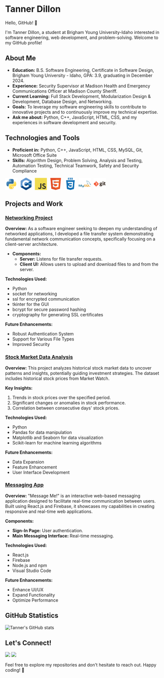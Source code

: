 # Tanner Dillon

Hello, GitHub! 👋

I'm Tanner Dillon, a student at Brigham Young University-Idaho interested in software engineering, web development, and problem-solving. Welcome to my GitHub profile!

## About Me

- **Education:** B.S. Software Engineering, Certificate in Software Design, Brigham Young University - Idaho, GPA: 3.9, graduating in December 2024.
- **Experience:** Security Supervisor at Madison Health and Emergency Communications Officer at Madison County Sheriff.
- **Current Learning:** Full Stack Development, Modularization Design & Development, Database Design, and Networking.
- **Goals:** To leverage my software engineering skills to contribute to innovative projects and to continuously improve my technical expertise.
- **Ask me about:** Python, C++, JavaScript, HTML, CSS, and my experiences in software development and security.

## Technologies and Tools

- **Proficient in:** Python, C++, JavaScript, HTML, CSS, MySQL, Git, Microsoft Office Suite
- **Skills:** Algorithm Design, Problem Solving, Analysis and Testing, Automation Testing, Technical Teamwork, Safety and Security Compliance

<div>
    <img src="https://github.com/devicons/devicon/blob/master/icons/python/python-original.svg" title="Python" alt="Python" width="40" height="40"/>&nbsp;
    <img src="https://github.com/devicons/devicon/blob/master/icons/cplusplus/cplusplus-original.svg" title="C++" alt="C++" width="40" height="40"/>&nbsp;
    <img src="https://github.com/devicons/devicon/blob/master/icons/javascript/javascript-original.svg" title="JavaScript" alt="JavaScript" width="40" height="40"/>&nbsp;
    <img src="https://github.com/devicons/devicon/blob/master/icons/html5/html5-original.svg" title="HTML5" alt="HTML" width="40" height="40"/>&nbsp;
    <img src="https://github.com/devicons/devicon/blob/master/icons/css3/css3-plain-wordmark.svg" title="CSS3" alt="CSS" width="40" height="40"/>&nbsp;
    <img src="https://github.com/devicons/devicon/blob/master/icons/mysql/mysql-original-wordmark.svg" title="MySQL" alt="MySQL" width="40" height="40"/>&nbsp;
    <img src="https://github.com/devicons/devicon/blob/master/icons/git/git-original-wordmark.svg" title="Git" alt="Git" width="40" height="40"/>
</div>

## Projects and Work

### [Networking Project](https://github.com/tdillon3/Networking)

**Overview:**
As a software engineer seeking to deepen my understanding of networked applications, I developed a file transfer system demonstrating fundamental network communication concepts, specifically focusing on a client-server architecture.

- **Components:**
  - **Server:** Listens for file transfer requests.
  - **Client UI:** Allows users to upload and download files to and from the server.

**Technologies Used:**
- Python
- socket for networking
- ssl for encrypted communication
- tkinter for the GUI
- bcrypt for secure password hashing
- cryptography for generating SSL certificates

**Future Enhancements:**
- Robust Authentication System
- Support for Various File Types
- Improved Security

### [Stock Market Data Analysis](https://github.com/tdillon3/Stock-Market-Data-Analysis)

**Overview:**
This project analyzes historical stock market data to uncover patterns and insights, potentially guiding investment strategies. The dataset includes historical stock prices from Market Watch.

**Key Insights:**
1. Trends in stock prices over the specified period.
2. Significant changes or anomalies in stock performance.
3. Correlation between consecutive days' stock prices.

**Technologies Used:**
- Python
- Pandas for data manipulation
- Matplotlib and Seaborn for data visualization
- Scikit-learn for machine learning algorithms

**Future Enhancements:**
- Data Expansion
- Feature Enhancement
- User Interface Development

### [Messaging App](https://github.com/tdillon3/my-messaging-app)

**Overview:**
"Message Me!" is an interactive web-based messaging application designed to facilitate real-time communication between users. Built using React.js and Firebase, it showcases my capabilities in creating responsive and real-time web applications.

**Components:**
- **Sign-In Page:** User authentication.
- **Main Messaging Interface:** Real-time messaging.

**Technologies Used:**
- React.js
- Firebase
- Node.js and npm
- Visual Studio Code

**Future Enhancements:**
- Enhance UI/UX
- Expand Functionality
- Optimize Performance

## GitHub Statistics

![Tanner's GitHub stats](https://github-readme-stats.vercel.app/api?username=tdillon3&show_icons=true&theme=radical)

## Let's Connect!

[![](https://img.shields.io/badge/LinkedIn-blue?style=for-the-badge&logo=linkedin&logoColor=white)](https://linkedin.com/in/tannerdillon969/)
[![](https://img.shields.io/badge/Twitter-blue?style=for-the-badge&logo=twitter&logoColor=white)](https://twitter.com/yourtwitterprofile)

Feel free to explore my repositories and don't hesitate to reach out. Happy coding! 🚀
